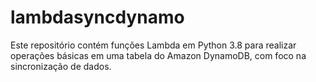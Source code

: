 # lambdasyncdynamo
Este repositório contém funções Lambda em Python 3.8 para realizar operações básicas em uma tabela do Amazon DynamoDB, com foco na sincronização de dados.
